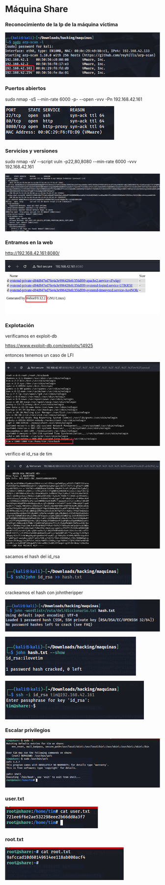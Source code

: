# Máquina Share

### Reconocimiento de la Ip de la máquina víctima

![alt text](image.png)

### Puertos abiertos

sudo nmap -sS --min-rate 6000 -p- --open -vvv -Pn 192.168.42.161

![alt text](image-1.png)

### Servicios y versiones 

sudo nmap -sV --script vuln -p22,80,8080 --min-rate 6000 -vvv 192.168.42.161

![alt text](image-2.png)

### Entramos en la web

http://192.168.42.161:8080/

![alt text](image-3.png)



### Explotación

verificamos en exploit-db

https://www.exploit-db.com/exploits/14925

entonces tenemos un caso de LFI

![alt text](image-4.png)

verifico el id_rsa de tim

![alt text](image-5.png)

sacamos el hash del id_rsa

![alt text](image-6.png)

crackeamos el hash con johntheripper

![alt text](image-7.png)

![alt text](image-8.png)

![alt text](image-9.png)

### Escalar privilegios

![alt text](image-10.png)

### user.txt

![alt text](image-11.png)

### root.txt

![alt text](image-12.png)
